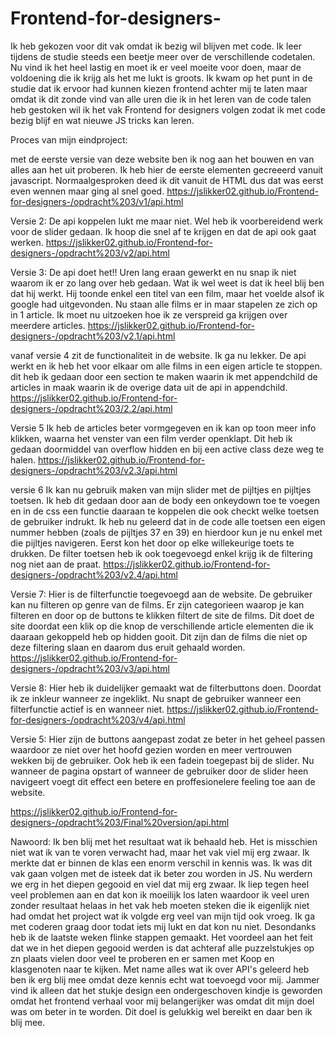 # Frontend-for-designers-

Ik heb gekozen voor dit vak omdat ik bezig wil blijven met code. Ik leer tijdens de studie steeds een beetje meer over de verschillende codetalen. Nu vind ik het heel lastig en moet ik er veel moeite voor doen, maar de voldoening die ik krijg als het me lukt is groots. Ik kwam op het punt in de studie dat ik ervoor had kunnen kiezen frontend achter mij te laten maar omdat ik dit zonde vind van alle uren die ik in het leren van de code talen heb gestoken wil ik het vak Frontend for designers volgen zodat ik met code bezig blijf en wat nieuwe JS tricks kan leren.

Proces van mijn eindproject:

met de eerste versie van deze website ben ik nog aan het bouwen en van alles aan het uit proberen. 
Ik heb hier de eerste elementen gecreeerd vanuit javascript. Normaalgesproken deed ik dit vanuit de HTML dus dat was eerst even wennen maar ging al snel goed.
https://jslikker02.github.io/Frontend-for-designers-/opdracht%203/v1/api.html

Versie 2:
De api koppelen lukt me maar niet. Wel heb ik voorbereidend werk voor de slider gedaan. Ik hoop die snel af te krijgen en dat de api ook gaat werken.
https://jslikker02.github.io/Frontend-for-designers-/opdracht%203/v2/api.html

Versie 3:
De api doet het!! Uren lang eraan gewerkt en nu snap ik niet waarom ik er zo lang over heb gedaan. Wat ik wel weet is dat ik heel blij ben dat hij werkt. Hij toonde enkel een titel van een film, maar het voelde alsof ik google had uitgevonden. Nu staan alle films er in maar stapelen ze zich op in 1 article. Ik moet nu uitzoeken hoe ik ze verspreid ga krijgen over meerdere articles.
https://jslikker02.github.io/Frontend-for-designers-/opdracht%203/v2.1/api.html

vanaf versie 4 zit de functionaliteit in de website.
Ik ga nu lekker. De api werkt en ik heb het voor elkaar om alle films in een eigen article te stoppen. dit heb ik gedaan door een section te maken waarin ik met appendchild de articles in maak waarin ik de overige data uit de api in appendchild. 
https://jslikker02.github.io/Frontend-for-designers-/opdracht%203/2.2/api.html

Versie 5
Ik heb de articles beter vormgegeven en ik kan op toon meer info klikken, waarna het venster van een film verder openklapt.  Dit heb ik gedaan doormiddel van overflow hidden en bij een active class deze weg te halen.
https://jslikker02.github.io/Frontend-for-designers-/opdracht%203/v2.3/api.html

versie 6
Ik kan nu gebruik maken van mijn slider met de pijltjes en pijltjes toetsen. Ik heb dit gedaan door aan de body een onkeydown toe te voegen en in de css een functie daaraan te koppelen die ook checkt welke toetsen de gebruiker indrukt. Ik heb nu geleerd dat in de code alle toetsen een eigen nummer hebben (zoals de pijltjes 37 en 39) en hierdoor kun je nu enkel met die pijltjes navigeren. Eerst kon het door op elke willekeurige toets te drukken.
De filter toetsen heb ik ook toegevoegd enkel krijg ik de filtering nog niet aan de praat.
https://jslikker02.github.io/Frontend-for-designers-/opdracht%203/v2.4/api.html


Versie 7:
Hier is de filterfunctie toegevoegd aan de website.
De gebruiker kan nu filteren op genre van de films.
Er zijn categorieen waarop je kan filteren en door op de buttons te klikken filtert de site de films. Dit doet de site doordat een klik op die knop de verschillende article elementen die ik daaraan gekoppeld heb op hidden gooit. Dit zijn dan de films die niet op deze filtering slaan en daarom dus eruit gehaald worden.
https://jslikker02.github.io/Frontend-for-designers-/opdracht%203/v3/api.html

Versie 8: 
Hier heb ik duidelijker gemaakt wat de filterbuttons doen.
Doordat ik ze inkleur wanneer ze ingeklikt. Nu snapt de gebruiker wanneer een filterfunctie actief is en wanneer niet.
https://jslikker02.github.io/Frontend-for-designers-/opdracht%203/v4/api.html

Versie 5:
Hier zijn de buttons aangepast zodat ze beter in het geheel passen waardoor ze niet over het hoofd gezien worden en meer vertrouwen wekken bij de gebruiker. Ook heb ik een fadein toegepast bij de slider. Nu wanneer de pagina opstart of wanneer de gebruiker door de slider heen navigeert voegt dit effect een betere en proffesionelere feeling toe aan de website.

https://jslikker02.github.io/Frontend-for-designers-/opdracht%203/Final%20version/api.html 

Nawoord:
Ik ben blij met het resultaat wat ik behaald heb. Het is misschien niet wat ik van te voren verwacht had, maar het vak viel mij erg zwaar. Ik merkte dat er binnen de klas een enorm verschil in kennis was. Ik was dit vak gaan volgen met de isteek dat ik beter zou worden in JS. Nu werdern we erg in het diepen gegooid en viel dat mij erg zwaar. Ik liep tegen heel veel problemen aan en dat kon ik moeilijk los laten waardoor ik veel uren zonder resultaat helaas in het vak heb moeten steken die ik eigenlijk niet had omdat het project wat ik volgde erg veel van mijn tijd ook vroeg. Ik ga met coderen graag door todat iets mij lukt en dat kon nu niet. Desondanks heb ik de laatste weken flinke stappen gemaakt. Het voordeel aan het feit dat we in het diepen gegooid werden is dat achteraf alle puzzelstukjes op zn plaats vielen door veel te proberen en er samen met Koop en klasgenoten naar te kijken. Met name alles wat ik over API's geleerd heb ben ik erg blij mee omdat deze kennis echt wat toevoegd voor mij. Jammer vind ik alleen dat het stukje design een ondergeschoven kindje is geworden omdat het frontend verhaal voor mij belangerijker was omdat dit mijn doel was om beter in te worden. Dit doel is gelukkig wel bereikt en daar ben ik blij mee.
